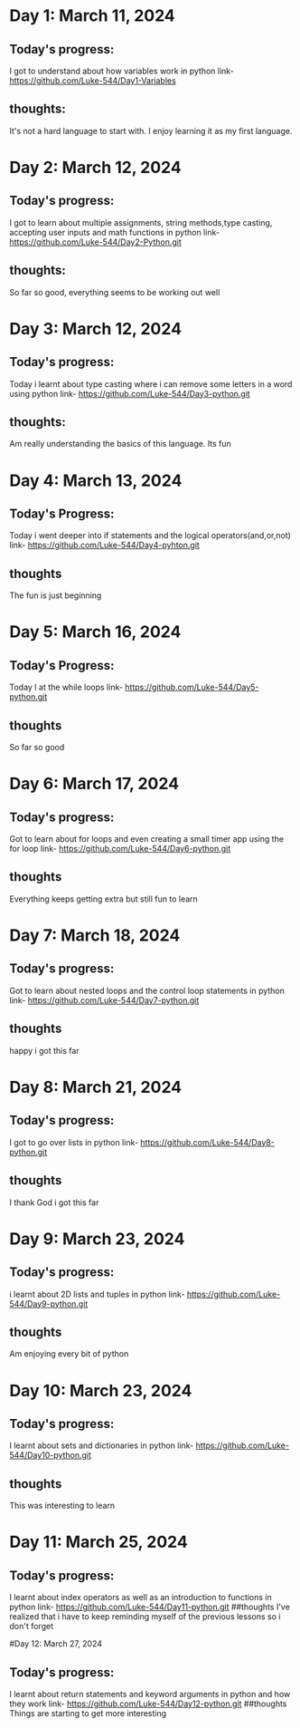 # Day 1: March 11, 2024
## Today's progress:
I got to understand about how variables work in python
link- https://github.com/Luke-544/Day1-Variables
## thoughts:
It's not a hard language to start with. I enjoy learning it as my first language.

# Day 2: March 12, 2024
## Today's progress:
I got to learn about multiple assignments, string methods,type casting, accepting user inputs and math functions in python
link- https://github.com/Luke-544/Day2-Python.git
## thoughts:
So far so good, everything seems to be working out well

# Day 3: March 12, 2024
## Today's progress:
Today i learnt about type casting where i can remove some letters in a word using python
link- https://github.com/Luke-544/Day3-python.git
## thoughts:
Am really understanding the basics of this language. Its fun

# Day 4: March 13, 2024
## Today's Progress:
Today i went deeper into if statements and the logical operators(and,or,not)
link- https://github.com/Luke-544/Day4-pyhton.git
## thoughts
The fun is just beginning

# Day 5: March 16, 2024
## Today's Progress:
Today I at the while loops
link- https://github.com/Luke-544/Day5-python.git
## thoughts
So far so good

# Day 6: March 17, 2024
## Today's progress:
Got to learn about for loops and even creating a small timer app using the for loop
link- https://github.com/Luke-544/Day6-python.git
## thoughts
Everything keeps getting extra but still fun to learn

# Day 7: March 18, 2024
## Today's progress:
Got to learn about nested loops and the control loop statements in python
link- https://github.com/Luke-544/Day7-python.git
## thoughts
happy i got this far

# Day 8: March 21, 2024
## Today's progress:
I got to go over lists in python
link- https://github.com/Luke-544/Day8-python.git
## thoughts
I thank God i got this far

# Day 9: March 23, 2024
## Today's progress:
i learnt about 2D lists and tuples in python
link- https://github.com/Luke-544/Day9-python.git
## thoughts
Am enjoying every bit of python

# Day 10: March 23, 2024
## Today's progress:
I learnt about sets and dictionaries in python
link- https://github.com/Luke-544/Day10-python.git
## thoughts
This was interesting to learn

# Day 11: March 25, 2024
## Today's progress:
I learnt about index operators as well as an introduction to functions in python
link- https://github.com/Luke-544/Day11-python.git
##thoughts
I've realized that i have to keep reminding myself of the previous lessons so i don't forget

#Day 12: March 27, 2024
## Today's progress:
I learnt about return statements and keyword arguments in python and how they work
link- https://github.com/Luke-544/Day12-python.git
##thoughts
Things are starting to get more interesting

